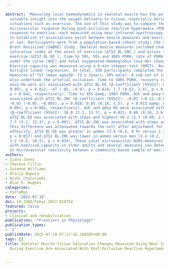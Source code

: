---
abstract: 'Measuring local haemodynamics in skeletal muscle has the potential to provide
  valuable insight into the oxygen delivery to tissue, especially during high demand
  situations such as exercise. The aim of this study was to compare the skeletal muscle
  microvascular response during post-occlusive reactive hyperaemia (PORH) with the
  response to exercise, each measured using near-infrared spectroscopy (NIRS) and
  to establish if associations exist between muscle measures and exercise capacity
  or sex. Participants were from a population-based cohort study, the Southall and
  Brent Revisited (SABRE) study. Skeletal muscle measures included changes in tissue
  saturation index at the onset of exercise (∆TSI BL-INC ) and across the whole of
  exercise (∆TSI BL-EE ), time to 50%, 95% and 100% PORH, rate of PORH recovery, area
  under the curve (AUC) and total oxygenated Haemoglobin (oxy-Hb) change during PORH.
  Exercise capacity was measured using a 6-min stepper test (6MST). Analysis was by
  multiple linear regression. In total, 558 participants completed the 6MST with NIRS
  measures of TSI (mean age±SD: 73 ± 7years, 59% male). A sub-set of 149 participants
  also undertook the arterial occlusion. Time to 100% PORH, recovery rate, AUC and
  ∆oxy-Hb were all associated with ∆TSI BL-EE (β-coefficient (95%CI): 0.05 (0.01,
  0.09), p = 0.012; −47 (-85, −9.9), p = 0.014; 1.7 (0.62, 2.8), p = 0.002; 0.04 (0.002.0.108),
  p = 0.041, respectively). Time to 95% &amp; 100% PORH, AUC and ∆oxy-Hb were all
  associated with ∆TSI BL-INC (β-coefficient (95%CI): −0.07 (−0.12,−0.02), p = 0.02;
  −0.03 (−0.05, −0.003), p = 0.028; 0.85 (0.18, 1.5), p = 0.013 &amp; 0.05 (0.02,
  0.09), p = 0.001, respectively). AUC and ∆Oxy-Hb were associated with steps achieved
  (β-coefficient (95%CI): 18.0 (2.3, 33.7), p = 0.025; 0.86 (0.10, 1.6), p = 0.027).
  ∆TSI BL-EE was associated with steps and highest VO 2 (1.7 (0.49, 2.9), p = 0.006;
  7.7 (3.2, 12.3), p = 0.001). ∆TSI BL-INC was associated with steps and VO 2 but
  this difference was attenuated towards the null after adjustment for age, sex and
  ethnicity. ∆TSI BL-EE was greater in women (3.4 (0.4, 8.9) versus 2.1 (0.3, 7.4),
  p = 0.017) and ∆TSI BL-INC was lower in women versus men (2.4 (0.2, 10.2) versus
  3.2 (0.2, 18.2), p = 0.016). These Local microvascular NIRS-measures are associated
  with exercise capacity in older adults and several measures can detect differences
  in microvascular reactivity between a community-based sample of men and women.'
authors:
- Siana Jones
- Therese Tillin
- Suzanne Williams
- Alicja Rapala
- Nishi Chaturvedi
- Alun D. Hughes
categories:
- PortaMon
date: '2022-07-19'
doi: 10.3389/fphys.2022.919754
featured: false
projects:
- clinical-and-rehabilitation
publication: '*Frontiers in Physiology*'
publication_types:
- '2'
publishDate: 2022-07-19 07:17:16.288595+00:00
tags: []
title: Skeletal Muscle Tissue Saturation Changes Measured Using Near Infrared Spectroscopy
  During Exercise Are Associated With Post-Occlusive Reactive Hyperaemia

---
